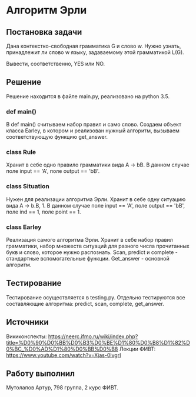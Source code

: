 # Алгоритм Эрли

## Постановка задачи

Дана контекстко-свободная грамматика G и слово w. Нужно узнать, принадлежит ли слово w языку, задаваемому этой грамматикой L(G).

Вывести, соответственно, YES или NO.

## Решение

Решение находится в файле main.py, реализовано на python 3.5.

### def main()

В def main() считываем набор правил и само слово. Создаем объект класса Earley, в котором и реализован нужный алгоритм, вызываем соответствующую функцию get_answer.

### class Rule

Хранит в себе одно правило грамматики вида A -> bB. В данном случае поле input == 'A', поле output == 'bB'.

### class Situation

Нужен для реализации алгоритма Эрли. Хранит в себе одну ситуацию вида A -> b.B, 1. В данном случае поле input == 'A', поле output == 'bB', поле ind == 1, поле point == 1.

### class Earley

Реализация самого алгоритма Эрли. Хранит в себе набор правил грамматики, набор множеств ситуаций для разного числа прочитанных букв и слово, которое нужно распознать. Scan, predict и complete - стандартные вспомогательные функции. Get_answer - основной алгоритм.

## Тестирование

Тестирование осуществляется в testing.py. Отдельно тестируются все составляющие алгоритма: predict, scan, complete, get_answer. 

## Источники

Викиконспекты: https://neerc.ifmo.ru/wiki/index.php?title=%D0%90%D0%BB%D0%B3%D0%BE%D1%80%D0%B8%D1%82%D0%BC_%D0%AD%D1%80%D0%BB%D0%B8
Лекции ФИВТ: https://www.youtube.com/watch?v=Xjas-0lvgrI

## Работу выполнил

Мутолапов Артур, 798 группа, 2 курс ФИВТ.

